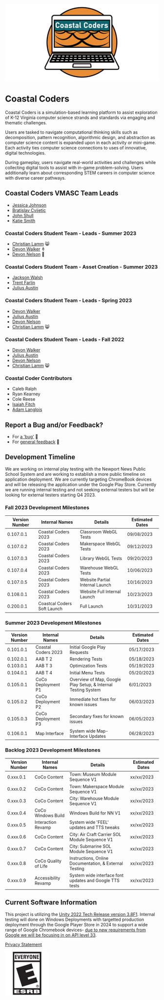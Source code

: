 ![Coastal Coders Banner Image](./media/CoCo_GitHubSM.png)

# Coastal Coders

Coastal Coders is a simulation-based learning platform to assist exploration of K-12 Virginia computer science strands and standards via engaging and thematic challenges.

Users are tasked to navigate computational thinking skills such as decomposition, pattern recognition, algorithmic design, and abstraction as computer science content is expanded upon in each activity or mini-game. Each activity ties computer science connections to uses of innovative, digital technologies.

During gameplay, users navigate real-world activities and challenges while collecting digital tools to assist with in-game problem-solving. Users additionally learn about corresponding STEM careers in computer science with diverse career pathways. 

## Coastal Coders VMASC Team Leads

* [Jessica Johnson](mailto:j17johnso@odu.edu)
* [Bratislav Cvijetic](mailto:bcvijeti@odu.ed)
* [John Shull](github.com/jshull)
* [Katie Smith](mailto:k3smith@odu.edu)

### Coastal Coders Student Team - Leads - Summer 2023

* [Christian Lamm](https://www.christianlamm.com/) 😸
* [Devon Walker](https://dwalk024.wixsite.com/devon-walker) ⚱️
* [Devon Nelson](https://devongod123.wixsite.com/devonnelsonportfolio/portfolio) 🤖

### Coastal Coders Student Team  - Asset Creation - Summer 2023

* [Jackson Walsh](https://www.coroflot.com/JacksonWalsh)
* [Trent Farlin](trentfarlin.squarespace.com)
* [Julius Austin](https://www.artstation.com/jujua)

### Coastal Coders Student Team - Leads - Spring 2023

* [Devon Walker](https://dwalk024.wixsite.com/devon-walker)
* [Julius Austin](https://www.artstation.com/jujua)
* [Devon Nelson](https://devongod123.wixsite.com/devonnelsonportfolio/portfolio)
* [Christian Lamm](https://www.christianlamm.com/) 😸

### Coastal Coders Student Team - Leads - Fall 2022

* [Devon Walker](https://dwalk024.wixsite.com/devon-walker)
* [Julius Austin](https://www.artstation.com/jujua)
* [Devon Nelson](https://devongod123.wixsite.com/devonnelsonportfolio/portfolio)
* [Christian Lamm](https://www.christianlamm.com/) 😸

### Coastal Coder Contributors

* Caleb Ralph
* Ryan Kearney
* Cole Reese
* [Isaiah Fitch](https://github.com/FitchIsaiah)
* [Adam Langlois](https://github.com/AdamLanglois)

## Report a Bug and/or Feedback?

* For [a 'bug'](https://github.com/Virginia-Digital-Shipbuilding-Program/CoCo/issues/new?assignees=JShull&labels=bug&projects=&template=coastal-coders-bug-report.md&title=%5BCoastal+Coders+Bug+Report%5D) 🐛 
* For [general feedback](https://github.com/Virginia-Digital-Shipbuilding-Program/CoCo/issues/new?assignees=JShull&labels=general+feedback%2C+question&projects=&template=coastal-coders-general-feedback.md&title=%5BCoastal+Coders+General+Feedback%5D) 📓

## Development Timeline

We are working on internal play testing with the Newport News Public School System and are working to establish a more public timeline on application deployment. We are currently targeting ChromeBook devices and will be releasing the application under the Google Play Store. Currently we are running internal testing and not seeking external testers but will be looking for external testers starting  Q4 2023.

### Fall 2023 Development Milestones

|Version Number|Internal Names|Details|Estimated Dates|
|---|---|---|---|
|0.107.0.1|Coastal Coders 2023|Classroom WebGL Tests|09/08/2023|
|0.107.0.2|Coastal Coders 2023|Makerspace WebGL Tests|09/12/2023|
|0.107.0.3|Coastal Coders 2023|Library WebGL Tests|09/20/2023|
|0.107.0.4|Coastal Coders 2023|Warehouse WebGL Tests|10/06/2023|
|0.107.0.5|Coastal Coders 2023|Website Partial Internal Launch|10/16/2023|
|0.108.0.1|Coastal Coders 2023|Website Full Internal Launch|10/23/2023|
|0.200.0.1|Coastcal Coders Soft Launch|Full Launch|10/31/2023|

### Summer 2023 Development Milestones

|Version Number|Internal Names|Details|Estimated Dates|
|---|---|---|---|
|0.101.0.1|Coastal Coders 2023|Initial Google Play Requests|05/17/2023|
|0.102.0.1|AAB T 2|Rendering Tests|05/18/2023|
|0.103.0.1|AAB T 3|Optimization Tests|05/19/2023|
|0.104.0.1|AAB T 4|Initial Menu Tests|05/20/2023|
|0.105.0.1|CoCo Deployment P1|Overview of Map, Google Play Setup, & Internal Testing System|6/01/2023|
|0.105.0.2|CoCo Deployment P2|Immediate hot fixes for known issues|06/03/2023|
|0.105.0.3|CoCo Deployment P3|Secondary fixes for known issues|06/05/2023|
|0.106.0.1|Map Interface|System wide Map-Interface Updates|06/28/2023|


### Backlog 2023 Development Milestones

|Version Number|Internal Names|Details|Estimated Dates|
|---|---|---|---|
|0.xxx.0.1|CoCo Content|Town: Museum Module Sequence V1|xx/xx/2023|
|0.xxx.0.2|CoCo Content|Town: Makerspace Module Sequence V1|xx/xx/2023|
|0.xxx.0.3|CoCo Content|City: Warehouse Module Sequence V1|xx/xx/2023|
|0.xxx.0.4|CoCo Windows Build|Windows Build for NN V1|xx/xx/2023|
|0.xxx.0.5|Interaction Revamp|System wide 'FEEL' updates and TTS tweaks|xx/xx/2023|
|0.xxx.0.6|CoCo Content|City: Air Craft Carrier SOL Module Sequence V1|xx/xx/2023|
|0.xxx.0.7|CoCo Content|City: Submarine SOL Module Sequence V1|xx/xx/2023|
|0.xxx.0.8|CoCo Quality of Life|Instructions, Online Documentation, & External Testing|xx/xx/2023|
|0.xxx.0.9|Accessibility Revamp|System wide interface font updates and Google TTS tests|xx/xx/2023|


## Current Software Information

This project is utilizing the [Unity 2022 Tech Release version 3.8F1](https://unity.com/releases/editor/whats-new/2022.8.1). Internal testing will done on Windows Deployments with targetted production deployment through the Google Player Store in 2024 to support a wide range of Google Chromebook devices- [due to new requirements from Google we will be focusing in on API level 33](https://support.google.com/googleplay/android-developer/answer/11926878?hl=en). 

[Privacy Statement](https://fuzzphyte.com/coastal-coders-privacy-policy-page/)

[![E for everybody](./media/ESRB_EVERYONE.png)](https://www.esrb.org/ratings-guide/)
